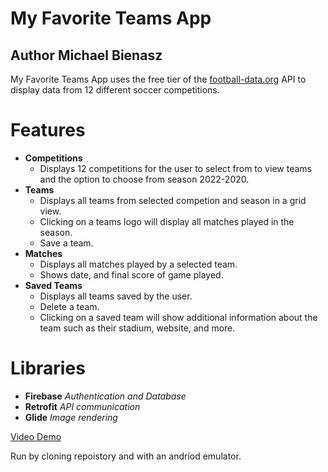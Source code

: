 # My Favorite Teams App
## Author Michael Bienasz

My Favorite Teams App uses the free tier of the [football-data.org](https://www.football-data.org/) API to display data from 12 different soccer competitions.

# Features
- **Competitions**
  - Displays 12 competitions for the user to select from to view teams and the option to choose from season 2022-2020.
- **Teams**
  - Displays all teams from selected competion and season in a grid view.
  - Clicking on a teams logo will display all matches played in the season.
  - Save a team.
- **Matches**
  - Displays all matches played by a selected team.
  - Shows date, and final score of game played.
- **Saved Teams**
  - Displays all teams saved by the user.
  - Delete a team.
  - Clicking on a saved team will show additional information about the team such as their stadium, website, and more.
  
# Libraries
 - **Firebase**  *Authentication and Database*
 - **Retrofit**  *API communication*
 - **Glide**  *Image rendering*
 
 
 [Video Demo](https://drive.google.com/file/d/1GlaBM5naiBGS6VHiP70KqUxRw7_yMbgl/view?usp=sharing)
 
 Run by cloning repoistory and with an andriod emulator.
 
 
